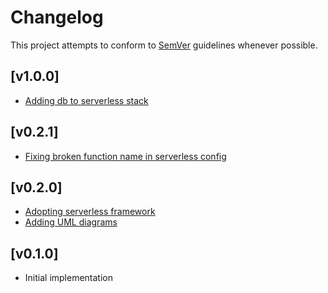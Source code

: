 # Changelog
This project attempts to conform to [SemVer](https://semver.org/) guidelines whenever possible.

## [v1.0.0]
* [Adding db to serverless stack](https://github.com/Ubunfu/mc-user/pull/5)

## [v0.2.1]
* [Fixing broken function name in serverless config](https://github.com/Ubunfu/mc-user/pull/4)

## [v0.2.0]
* [Adopting serverless framework](https://github.com/Ubunfu/mc-user/pull/2)
* [Adding UML diagrams](https://github.com/Ubunfu/mc-user/pull/1)

## [v0.1.0]
* Initial implementation